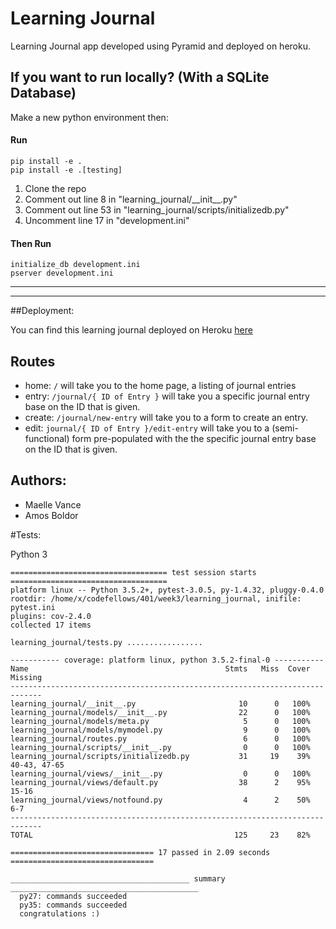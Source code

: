 # Learning Journal

Learning Journal app developed using Pyramid and deployed on heroku.

## If you want to run locally? (With a SQLite Database)

Make a new python environment then:

#### Run
```
pip install -e .
pip install -e .[testing]
```
1. Clone the repo
2. Comment out line 8 in "learning_journal/\_\_init\_\_.py"
3. Comment out line 53 in "learning_journal/scripts/initializedb.py"
4. Uncomment line 17 in "development.ini"

#### Then Run
```
initialize_db development.ini
pserver development.ini
```
-------------
-------------
##Deployment:

You can find this learning journal deployed on Heroku [here](https://amos-learning-journal.herokuapp.com/)


## Routes

- home: `/` will take you to the home page, a listing of journal entries 
- entry: `/journal/{ ID of Entry }` will take you a specific journal entry base on the ID that is given.
- create: `/journal/new-entry` will take you to a form to create an entry.
- edit: `journal/{ ID of Entry }/edit-entry` will take you to a (semi-functional) form pre-populated with the the specific journal entry base on the ID that is given.

## Authors:
- Maelle Vance
- Amos Boldor


#Tests:

Python 3
```
=================================== test session starts ===================================
platform linux -- Python 3.5.2+, pytest-3.0.5, py-1.4.32, pluggy-0.4.0
rootdir: /home/x/codefellows/401/week3/learning_journal, inifile: pytest.ini
plugins: cov-2.4.0
collected 17 items 

learning_journal/tests.py .................

----------- coverage: platform linux, python 3.5.2-final-0 -----------
Name                                            Stmts   Miss  Cover   Missing
-----------------------------------------------------------------------------
learning_journal/__init__.py                       10      0   100%
learning_journal/models/__init__.py                22      0   100%
learning_journal/models/meta.py                     5      0   100%
learning_journal/models/mymodel.py                  9      0   100%
learning_journal/routes.py                          6      0   100%
learning_journal/scripts/__init__.py                0      0   100%
learning_journal/scripts/initializedb.py           31     19    39%   40-43, 47-65
learning_journal/views/__init__.py                  0      0   100%
learning_journal/views/default.py                  38      2    95%   15-16
learning_journal/views/notfound.py                  4      2    50%   6-7
-----------------------------------------------------------------------------
TOTAL                                             125     23    82%

================================ 17 passed in 2.09 seconds ================================

________________________________________ summary __________________________________________
  py27: commands succeeded
  py35: commands succeeded
  congratulations :)